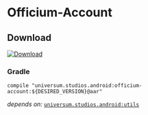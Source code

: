 Officium-Account
===============

## Download ##
[![Download](https://api.bintray.com/packages/universum-studios/android/universum.studios.android%3Aofficium/images/download.svg)](https://bintray.com/universum-studios/android/universum.studios.android%3Aofficium/_latestVersion)

### Gradle ###

    compile "universum.studios.android:officium-account:${DESIRED_VERSION}@aar"

_depends on:_
[`universum.studios.android:utils`](https://github.com/universum-studios/android_utils)